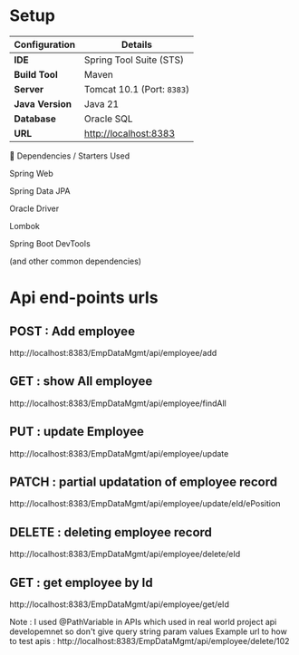 Setup
======
| Configuration    | Details                                        |
| ---------------- | ---------------------------------------------- |
| **IDE**          | Spring Tool Suite (STS)                        |
| **Build Tool**   | Maven                                          |
| **Server**       | Tomcat 10.1 (Port: `8383`)                     |
| **Java Version** | Java 21                                        |
| **Database**     | Oracle SQL                                     |
| **URL**          | [http://localhost:8383](http://localhost:8383) |


🧩 Dependencies / Starters Used

Spring Web

Spring Data JPA

Oracle Driver

Lombok

Spring Boot DevTools

(and other common dependencies)

Api end-points urls
==================

POST : Add employee
----
http://localhost:8383/EmpDataMgmt/api/employee/add

GET : show All employee
---
http://localhost:8383/EmpDataMgmt/api/employee/findAll

PUT : update Employee
------
http://localhost:8383/EmpDataMgmt/api/employee/update

PATCH : partial updatation of employee record
-----
http://localhost:8383/EmpDataMgmt/api/employee/update/eId/ePosition

DELETE : deleting employee record
------
http://localhost:8383/EmpDataMgmt/api/employee/delete/eId

GET : get employee by Id
---
http://localhost:8383/EmpDataMgmt/api/employee/get/eId

Note : I used @PathVariable in APIs which used in real world project api developemnet so don't give query string param values
Example url to how to test apis : 
http://localhost:8383/EmpDataMgmt/api/employee/delete/102

